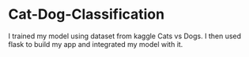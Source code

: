 # Cat-Dog-Classification
I trained my model using dataset from kaggle Cats vs Dogs. I then used flask to build my app and integrated my model with it.
